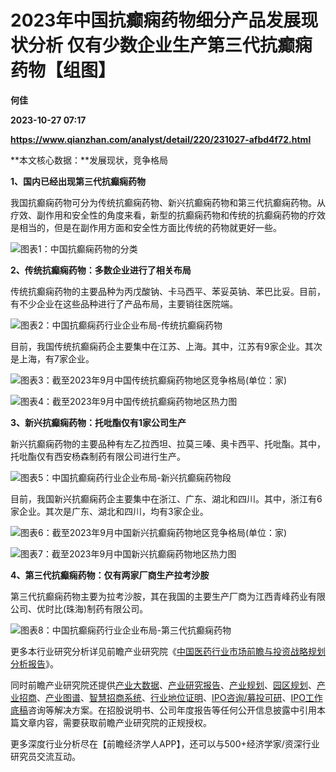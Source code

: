 # 2023年中国抗癫痫药物细分产品发展现状分析 仅有少数企业生产第三代抗癫痫药物【组图】
**何佳**

**2023-10-27 07:17**

**https://www.qianzhan.com/analyst/detail/220/231027-afbd4f72.html**

**本文核心数据：**发展现状，竞争格局

**1、国内已经出现第三代抗癫痫药物**

我国抗癫痫药物可分为传统抗癫痫药物、新兴抗癫痫药物和第三代抗癫痫药物。从疗效、副作用和安全性的角度来看，新型的抗癫痫药物和传统的抗癫痫药物的疗效是相当的，但是在副作用方面和安全性方面比传统的药物就更好一些。

![图表1：中国抗癫痫药物的分类](https://img3.qianzhan.com/news/202310/27/20231027-a2bae168c9ed2350.png)

**2、传统抗癫痫药物：多数企业进行了相关布局**

传统抗癫痫药物的主要品种为丙戊酸钠、卡马西平、苯妥英钠、苯巴比妥。目前，有不少企业在这些品种进行了产品布局，主要销往医院端。

![图表2：中国抗癫痫药行业企业布局-传统抗癫痫药物](https://img3.qianzhan.com/news/202310/27/20231027-3ae71dfa10c1d934.png)

目前，我国传统抗癫痫药企主要集中在江苏、上海。其中，江苏有9家企业。其次是上海，有7家企业。

![图表3：截至2023年9月中国传统抗癫痫药物地区竞争格局(单位：家)](https://img3.qianzhan.com/news/202310/27/20231027-bb7c1f8ae67498b0.png)

![图表4：截至2023年9月中国传统抗癫痫药物地区热力图](https://img3.qianzhan.com/news/202310/27/20231027-b046f764e8c0f2a1.png)

**3、新兴抗癫痫药物：托吡酯仅有1家公司生产**

新兴抗癫痫药物的主要品种有左乙拉西坦、拉莫三嗪、奥卡西平、托吡酯。其中，托吡酯仅有西安杨森制药有限公司进行生产。

![图表5：中国抗癫痫药行业企业布局-新兴抗癫痫药物段](https://img3.qianzhan.com/news/202310/27/20231027-df2fa0fe12bd6b91.png)

目前，我国新兴抗癫痫药企主要集中在浙江、广东、湖北和四川。其中，浙江有6家企业。其次是广东、湖北和四川，均有3家企业。

![图表6：截至2023年9月中国新兴抗癫痫药物地区竞争格局(单位：家)](https://img3.qianzhan.com/news/202310/27/20231027-c118460bf92d3fc8.png)

![图表7：截至2023年9月中国新兴抗癫痫药物地区热力图](https://img3.qianzhan.com/news/202310/27/20231027-ce326ee0b0b91e7d.png)

**4、第三代抗癫痫药物：仅有两家厂商生产拉考沙胺**

第三代抗癫痫药物主要为拉考沙胺，其在我国的主要生产厂商为江西青峰药业有限公司、优时比(珠海)制药有限公司。

![图表8：中国抗癫痫药行业企业布局-第三代抗癫痫药物](https://img3.qianzhan.com/news/202310/27/20231027-df6770c8e74ef906.png)

更多本行业研究分析详见前瞻产业研究院《[中国医药行业市场前瞻与投资战略规划分析报告](https://bg.qianzhan.com/report/detail/23bbd8d4f3dc4e4a.html)》。

同时前瞻产业研究院还提供[产业大数据](https://d.qianzhan.com/)、[产业研究报告](https://bg.qianzhan.com/report/hotlist/)、[产业规划](https://f.qianzhan.com/chanyeguihua2/)、[园区规划](https://f.qianzhan.com/yuanqu/)、[产业招商](https://f.qianzhan.com/chanyezhaoshang/)、[产业图谱](https://bg.qianzhan.com/report/lianglian/)、[智慧招商系统](https://z.qianzhan.com/)、[行业地位证明](https://bg.qianzhan.com/report/qyppcs)、[IPO咨询/募投可研](https://ipo.qianzhan.com/mutou/)、[IPO工作底稿](https://ipo.qianzhan.com/digao/)咨询等解决方案。在招股说明书、公司年度报告等任何公开信息披露中引用本篇文章内容，需要获取前瞻产业研究院的正规授权。

更多深度行业分析尽在【前瞻经济学人APP】，还可以与500+经济学家/资深行业研究员交流互动。
